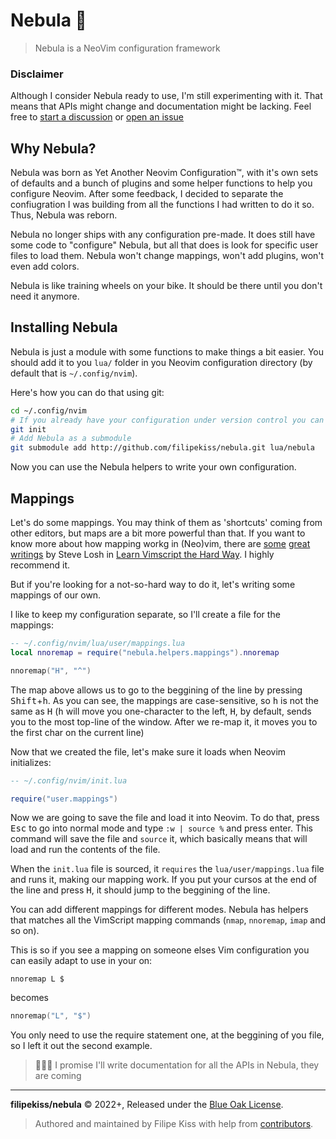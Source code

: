 # Nebula 🌌

> Nebula is a NeoVim configuration framework

### Disclaimer

Although I consider Nebula ready to use, I'm still experimenting with it. That
means that APIs might change and documentation might be lacking. Feel free to
[start a discussion](https://github.com/filipekiss/nebula/discussions) or [open an issue](https://github.com/filipekiss/nebula/issues)

## Why Nebula?

Nebula was born as Yet Another Neovim Configuration™, with it's own sets of
defaults and a bunch of plugins and some helper functions to help you configure
Neovim. After some feedback, I decided to separate the confiugration I was
building from all the functions I had written to do it so. Thus, Nebula was
reborn.

Nebula no longer ships with any configuration pre-made. It does still have some
code to "configure" Nebula, but all that does is look for specific user files to
load them. Nebula won't change mappings, won't add plugins, won't even add
colors.

Nebula is like training wheels on your bike. It should be there until you don't
need it anymore.

## Installing Nebula

Nebula is just a module with some functions to make things a bit easier. You
should add it to you `lua/` folder in you Neovim configuration directory (by
default that is `~/.config/nvim`).

Here's how you can do that using git:

```sh
cd ~/.config/nvim
# If you already have your configuration under version control you can ignore this  next command
git init
# Add Nebula as a submodule
git submodule add http://github.com/filipekiss/nebula.git lua/nebula
```

Now you can use the Nebula helpers to write your own configuration.

## Mappings

Let's do some mappings. You may think of them as 'shortcuts' coming from other
editors, but maps are a bit more powerful than that. If you want to know more
about how mapping workg in (Neo)vim, there are [some](https://learnvimscriptthehardway.stevelosh.com/chapters/03.html) [great](https://learnvimscriptthehardway.stevelosh.com/chapters/04.html) [writings](https://learnvimscriptthehardway.stevelosh.com/chapters/05.html) by
Steve Losh in [Learn Vimscript the Hard Way](https://learnvimscriptthehardway.stevelosh.com/). I highly recommend it.

But if you're looking for a not-so-hard way to do it, let's writing some
mappings of our own.

I like to keep my configuration separate, so I'll create a file for the
mappings:

```lua
-- ~/.config/nvim/lua/user/mappings.lua
local nnoremap = require("nebula.helpers.mappings").nnoremap

nnoremap("H", "^")
```

The map above allows us to go to the beggining of the line by pressing
<kbd>Shift</kbd>+<kbd>h</kbd>. As you can see, the mappings are case-sensitive,
so <kbd>h</kbd> is not the same as <kbd>H</kbd> (<kbd>h</kbd> will move you
one-character to the left, <kbd>H</kbd>, by default, sends you to the most
top-line of the window. After we re-map it, it moves you to the first char on
the current line)

Now that we created the file, let's make sure it loads when Neovim initializes:

```lua
-- ~/.config/nvim/init.lua

require("user.mappings")
```

Now we are going to save the file and load it into Neovim. To do that, press
<kbd>Esc</kbd> to go into normal mode and type `:w | source %` and press enter.
This command will save the file and `source` it, which basically means that will
load and run the contents of the file.

When the `init.lua` file is sourced, it `requires` the `lua/user/mappings.lua`
file and runs it, making our mapping work. If you put your cursos at the end of
the line and press <kbd>H</kbd>, it should jump to the beggining of the line.

You can add different mappings for different modes. Nebula has helpers that
matches all the VimScript mapping commands (`nmap`, `nnoremap`, `imap` and so
on).

This is so if you see a mapping on someone elses Vim configuration you can
easily adapt to use in your on:

```vim
nnoremap L $
```

becomes

```lua
nnoremap("L", "$")
```

You only need to use the require statement one, at the beggining of you file, so
I left it out the second example.

> 🧑🏻‍💻 I promise I'll write documentation for all the APIs in Nebula, they are
> coming

---

**filipekiss/nebula** © 2022+, Released under the [Blue Oak License][license].

> Authored and maintained by Filipe Kiss with help from [contributors].

[license]: LICENSE.md
[contributors]: http://github.com/filipekiss/nebula/contributors
